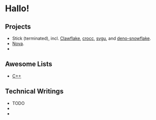 # Hallo!

## Projects

- Stick (terminated), incl. [Clawflake](https://github.com/ncs-pl/clawflake), [crocc](https://github.com/ncs-pl/crocc), [svgu](https://github.com/ncs-pl/svgu), and [deno-snowflake](https://github.com/ncs-pl/deno-snowflake).
- [Nova](https://github.com/discordnova/Nova).
-

## Awesome Lists

- [C++](./awesome/cpp.md)

## Technical Writings

- TODO
-
-
